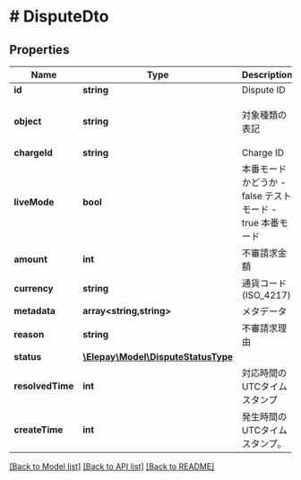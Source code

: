# # DisputeDto

## Properties

Name | Type | Description | Notes
------------ | ------------- | ------------- | -------------
**id** | **string** | Dispute ID | [optional]
**object** | **string** | 対象種類の表記 | [optional] [default to 'dispute']
**chargeId** | **string** | Charge ID | [optional]
**liveMode** | **bool** | 本番モードかどうか - false テストモード - true 本番モード | [optional]
**amount** | **int** | 不審請求金額 | [optional]
**currency** | **string** | 通貨コード (ISO_4217) | [optional]
**metadata** | **array<string,string>** | メタデータ | [optional]
**reason** | **string** | 不審請求理由 | [optional]
**status** | [**\Elepay\Model\DisputeStatusType**](DisputeStatusType.md) |  | [optional]
**resolvedTime** | **int** | 対応時間のUTCタイムスタンプ | [optional]
**createTime** | **int** | 発生時間のUTCタイムスタンプ。 | [optional]

[[Back to Model list]](../../README.md#models) [[Back to API list]](../../README.md#endpoints) [[Back to README]](../../README.md)
